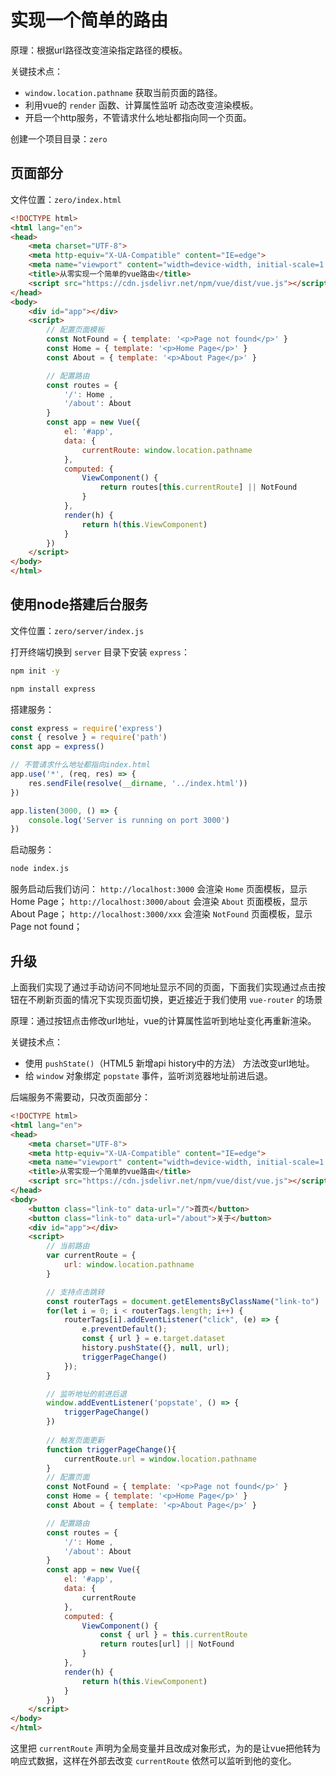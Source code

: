 # 实现一个简单的路由

原理：根据url路径改变渲染指定路径的模板。

关键技术点：

- `window.location.pathname` 获取当前页面的路径。
- 利用vue的 `render` 函数、计算属性监听 动态改变渲染模板。
- 开启一个http服务，不管请求什么地址都指向同一个页面。

创建一个项目目录：`zero`

## 页面部分

文件位置：`zero/index.html`

``` html
<!DOCTYPE html>
<html lang="en">
<head>
    <meta charset="UTF-8">
    <meta http-equiv="X-UA-Compatible" content="IE=edge">
    <meta name="viewport" content="width=device-width, initial-scale=1.0">
    <title>从零实现一个简单的vue路由</title>
    <script src="https://cdn.jsdelivr.net/npm/vue/dist/vue.js"></script>
</head>
<body>
    <div id="app"></div>
    <script>
        // 配置页面模板
        const NotFound = { template: '<p>Page not found</p>' }
        const Home = { template: '<p>Home Page</p>' }
        const About = { template: '<p>About Page</p>' }

        // 配置路由
        const routes = {
            '/': Home ,
            '/about': About
        }
        const app = new Vue({ 
            el: '#app',
            data: {
                currentRoute: window.location.pathname
            },
            computed: {
                ViewComponent() {
                    return routes[this.currentRoute] || NotFound
                }
            },
            render(h) {
                return h(this.ViewComponent)
            }
        })
    </script>
</body>
</html>
```
## 使用node搭建后台服务

文件位置：`zero/server/index.js`

打开终端切换到 `server` 目录下安装 `express`：

``` bash
npm init -y

npm install express
```
搭建服务：

``` javascript
const express = require('express')
const { resolve } = require('path')
const app = express()

// 不管请求什么地址都指向index.html
app.use('*', (req, res) => {
    res.sendFile(resolve(__dirname, '../index.html'))
})

app.listen(3000, () => {
    console.log('Server is running on port 3000')
})
```
启动服务：

``` bash
node index.js
```
服务启动后我们访问：
`http://localhost:3000` 会渲染 `Home` 页面模板，显示 Home Page；
`http://localhost:3000/about` 会渲染 `About` 页面模板，显示 About Page；
`http://localhost:3000/xxx` 会渲染 `NotFound` 页面模板，显示 Page not found；

## 升级

上面我们实现了通过手动访问不同地址显示不同的页面，下面我们实现通过点击按钮在不刷新页面的情况下实现页面切换，更近接近于我们使用 `vue-router` 的场景

原理：通过按钮点击修改url地址，vue的计算属性监听到地址变化再重新渲染。

关键技术点：

- 使用 `pushState()`（HTML5 新增api history中的方法） 方法改变url地址。
- 给 `window` 对象绑定 `popstate` 事件，监听浏览器地址前进后退。

后端服务不需要动，只改页面部分：

``` html
<!DOCTYPE html>
<html lang="en">
<head>
    <meta charset="UTF-8">
    <meta http-equiv="X-UA-Compatible" content="IE=edge">
    <meta name="viewport" content="width=device-width, initial-scale=1.0">
    <title>从零实现一个简单的vue路由</title>
    <script src="https://cdn.jsdelivr.net/npm/vue/dist/vue.js"></script>
</head>
<body>
    <button class="link-to" data-url="/">首页</button>
    <button class="link-to" data-url="/about">关于</button>
    <div id="app"></div>
    <script>
        // 当前路由
        var currentRoute = {
            url: window.location.pathname
        }

        // 支持点击跳转
        const routerTags = document.getElementsByClassName("link-to")
        for(let i = 0; i < routerTags.length; i++) {
            routerTags[i].addEventListener("click", (e) => {
                e.preventDefault();
                const { url } = e.target.dataset
                history.pushState({}, null, url);
                triggerPageChange()
            });
        }

        // 监听地址的前进后退
        window.addEventListener('popstate', () => {
            triggerPageChange()
        })
        
        // 触发页面更新
        function triggerPageChange(){
            currentRoute.url = window.location.pathname
        }
        // 配置页面
        const NotFound = { template: '<p>Page not found</p>' }
        const Home = { template: '<p>Home Page</p>' }
        const About = { template: '<p>About Page</p>' }

        // 配置路由
        const routes = {
            '/': Home ,
            '/about': About
        }
        const app = new Vue({ 
            el: '#app',
            data: {
                currentRoute
            },
            computed: {
                ViewComponent() {
                    const { url } = this.currentRoute
                    return routes[url] || NotFound
                }
            },
            render(h) {
                return h(this.ViewComponent)
            }
        })
    </script>
</body>
</html>
```
这里把 `currentRoute` 声明为全局变量并且改成对象形式，为的是让vue把他转为响应式数据，这样在外部去改变 `currentRoute`  依然可以监听到他的变化。


